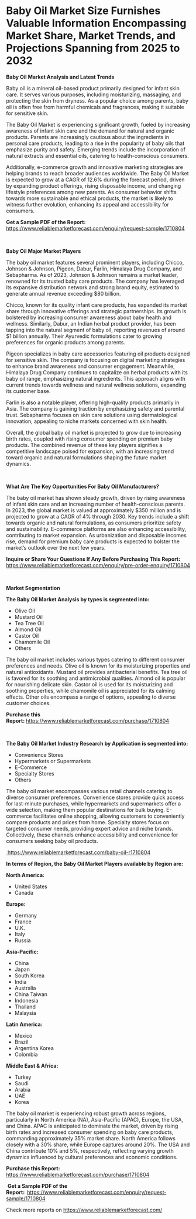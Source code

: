 <p><h1>Baby Oil Market Size Furnishes Valuable Information Encompassing Market Share, Market Trends, and Projections Spanning from 2025 to 2032</h1></p><p><strong>Baby Oil Market Analysis and Latest Trends</strong></p>
<p><p>Baby oil is a mineral oil-based product primarily designed for infant skin care. It serves various purposes, including moisturizing, massaging, and protecting the skin from dryness. As a popular choice among parents, baby oil is often free from harmful chemicals and fragrances, making it suitable for sensitive skin.</p><p>The Baby Oil Market is experiencing significant growth, fueled by increasing awareness of infant skin care and the demand for natural and organic products. Parents are increasingly cautious about the ingredients in personal care products, leading to a rise in the popularity of baby oils that emphasize purity and safety. Emerging trends include the incorporation of natural extracts and essential oils, catering to health-conscious consumers.</p><p>Additionally, e-commerce growth and innovative marketing strategies are helping brands to reach broader audiences worldwide. The Baby Oil Market is expected to grow at a CAGR of 12.6% during the forecast period, driven by expanding product offerings, rising disposable income, and changing lifestyle preferences among new parents. As consumer behavior shifts towards more sustainable and ethical products, the market is likely to witness further evolution, enhancing its appeal and accessibility for consumers.</p></p>
<p><strong>Get a Sample PDF of the Report:&nbsp;</strong> <a href="https://www.reliablemarketforecast.com/enquiry/request-sample/1710804?utm_campaign=1743&utm_medium=2&utm_source=Github&utm_content=ia&utm_term=10012025&utm_id=baby-oil">https://www.reliablemarketforecast.com/enquiry/request-sample/1710804</a></p>
<p>&nbsp;</p>
<p><strong>Baby Oil Major Market Players</strong></p>
<p><p>The baby oil market features several prominent players, including Chicco, Johnson & Johnson, Pigeon, Dabur, Farlin, Himalaya Drug Company, and Sebapharma. As of 2023, Johnson & Johnson remains a market leader, renowned for its trusted baby care products. The company has leveraged its expansive distribution network and strong brand equity, estimated to generate annual revenue exceeding $80 billion.</p><p>Chicco, known for its quality infant care products, has expanded its market share through innovative offerings and strategic partnerships. Its growth is bolstered by increasing consumer awareness about baby health and wellness. Similarly, Dabur, an Indian herbal product provider, has been tapping into the natural segment of baby oil, reporting revenues of around $1 billion annually. Their Ayurvedic formulations cater to growing preferences for organic products among parents.</p><p>Pigeon specializes in baby care accessories featuring oil products designed for sensitive skin. The company is focusing on digital marketing strategies to enhance brand awareness and consumer engagement. Meanwhile, Himalaya Drug Company continues to capitalize on herbal products with its baby oil range, emphasizing natural ingredients. This approach aligns with current trends towards wellness and natural wellness solutions, expanding its customer base.</p><p>Farlin is also a notable player, offering high-quality products primarily in Asia. The company is gaining traction by emphasizing safety and parental trust. Sebapharma focuses on skin care solutions using dermatological innovation, appealing to niche markets concerned with skin health.</p><p>Overall, the global baby oil market is projected to grow due to increasing birth rates, coupled with rising consumer spending on premium baby products. The combined revenue of these key players signifies a competitive landscape poised for expansion, with an increasing trend toward organic and natural formulations shaping the future market dynamics.</p></p>
<p>&nbsp;</p>
<p><strong>What Are The Key Opportunities For Baby Oil Manufacturers?</strong></p>
<p><p>The baby oil market has shown steady growth, driven by rising awareness of infant skin care and an increasing number of health-conscious parents. In 2023, the global market is valued at approximately $350 million and is projected to grow at a CAGR of 4% through 2030. Key trends include a shift towards organic and natural formulations, as consumers prioritize safety and sustainability. E-commerce platforms are also enhancing accessibility, contributing to market expansion. As urbanization and disposable incomes rise, demand for premium baby care products is expected to bolster the market’s outlook over the next few years.</p></p>
<p><strong>Inquire or Share Your Questions If Any Before Purchasing This Report:</strong> <a href="https://www.reliablemarketforecast.com/enquiry/pre-order-enquiry/1710804?utm_campaign=1743&utm_medium=2&utm_source=Github&utm_content=ia&utm_term=10012025&utm_id=baby-oil">https://www.reliablemarketforecast.com/enquiry/pre-order-enquiry/1710804</a></p>
<p>&nbsp;</p>
<p><strong>Market Segmentation</strong></p>
<p><strong>The Baby Oil Market Analysis by types is segmented into:</strong></p>
<p><ul><li>Olive Oil</li><li>Mustard Oil</li><li>Tea Tree Oil</li><li>Almond Oil</li><li>Castor Oil</li><li>Chamomile Oil</li><li>Others</li></ul></p>
<p><p>The baby oil market includes various types catering to different consumer preferences and needs. Olive oil is known for its moisturizing properties and natural antioxidants. Mustard oil provides antibacterial benefits. Tea tree oil is favored for its soothing and antimicrobial qualities. Almond oil is popular for nourishing delicate skin. Castor oil is used for its moisturizing and soothing properties, while chamomile oil is appreciated for its calming effects. Other oils encompass a range of options, appealing to diverse customer choices.</p></p>
<p><strong>Purchase this Report:&nbsp;</strong><a href="https://www.reliablemarketforecast.com/purchase/1710804?utm_campaign=1743&utm_medium=2&utm_source=Github&utm_content=ia&utm_term=10012025&utm_id=baby-oil">https://www.reliablemarketforecast.com/purchase/1710804</a></p>
<p>&nbsp;</p>
<p><strong>The Baby Oil Market Industry Research by Application is segmented into:</strong></p>
<p><ul><li>Convenience Stores</li><li>Hypermarkets or Supermarkets</li><li>E-Commerce</li><li>Specialty Stores</li><li>Others</li></ul></p>
<p><p>The baby oil market encompasses various retail channels catering to diverse consumer preferences. Convenience stores provide quick access for last-minute purchases, while hypermarkets and supermarkets offer a wide selection, making them popular destinations for bulk buying. E-commerce facilitates online shopping, allowing customers to conveniently compare products and prices from home. Specialty stores focus on targeted consumer needs, providing expert advice and niche brands. Collectively, these channels enhance accessibility and convenience for consumers seeking baby oil products.</p></p>
<p><a href="https://www.reliablemarketforecast.com/baby-oil-r1710804?utm_campaign=1743&utm_medium=2&utm_source=Github&utm_content=ia&utm_term=10012025&utm_id=baby-oil">&nbsp;https://www.reliablemarketforecast.com/baby-oil-r1710804</a></p>
<p><strong>In terms of Region, the Baby Oil Market Players available by Region are:</strong></p>
<p>
    <p> <strong> North America: </strong>
        <ul>
            <li>United States</li>
            <li>Canada</li>
        </ul>
        </p> 
    <p> <strong> Europe: </strong>
        <ul>
            <li>Germany</li>
            <li>France</li>
            <li>U.K.</li>
            <li>Italy</li>
            <li>Russia</li>
        </ul>
        </p> 
    <p> <strong> Asia-Pacific: </strong>
        <ul>
            <li>China</li>
            <li>Japan</li>
            <li>South Korea</li>
            <li>India</li>
            <li>Australia</li>
            <li>China Taiwan</li>
            <li>Indonesia</li>
            <li>Thailand</li>
            <li>Malaysia</li>
        </ul>
        </p> 
    <p> <strong> Latin America: </strong>
        <ul>
            <li>Mexico</li>
            <li>Brazil</li>
            <li>Argentina Korea</li>
            <li>Colombia</li>
        </ul>
        </p> 
    <p> <strong> Middle East & Africa: </strong>
        <ul>
            <li>Turkey</li>
            <li>Saudi</li>
            <li>Arabia</li>
            <li>UAE</li>
            <li>Korea</li>
        </ul>
    </p>
    </p>
<p><p>The baby oil market is experiencing robust growth across regions, particularly in North America (NA), Asia-Pacific (APAC), Europe, the USA, and China. APAC is anticipated to dominate the market, driven by rising birth rates and increased consumer spending on baby care products, commanding approximately 35% market share. North America follows closely with a 30% share, while Europe captures around 20%. The USA and China contribute 10% and 5%, respectively, reflecting varying growth dynamics influenced by cultural preferences and economic conditions.</p></p>
<p><strong>Purchase this Report: </strong><a href="https://www.reliablemarketforecast.com/purchase/1710804?utm_campaign=1743&utm_medium=2&utm_source=Github&utm_content=ia&utm_term=10012025&utm_id=baby-oil">https://www.reliablemarketforecast.com/purchase/1710804</a></p>
<p>&nbsp;<strong>Get a Sample PDF of the Report:&nbsp;&nbsp;</strong><a href="https://www.reliablemarketforecast.com/enquiry/request-sample/1710804?utm_campaign=1743&utm_medium=2&utm_source=Github&utm_content=ia&utm_term=10012025&utm_id=baby-oil">https://www.reliablemarketforecast.com/enquiry/request-sample/1710804</a></p>
<p><strong></strong></p>
<p>Check more reports on <a href="https://www.reliablemarketforecast.com/?utm_campaign=1743&utm_medium=2&utm_source=Github&utm_content=ia&utm_term=10012025&utm_id=baby-oil">https://www.reliablemarketforecast.com/</a></p>